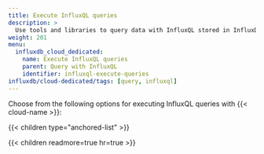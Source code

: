 ```yaml
---
title: Execute InfluxQL queries
description: >
  Use tools and libraries to query data with InfluxQL stored in InfluxDB Cloud Dedicated.
weight: 201
menu:
  influxdb_cloud_dedicated:
    name: Execute InfluxQL queries
    parent: Query with InfluxQL
    identifier: influxql-execute-queries
influxdb/cloud-dedicated/tags: [query, influxql]
---
```


Choose from the following options for executing InfluxQL queries with {{< cloud-name >}}:

{{< children type="anchored-list" >}}

{{< children readmore=true hr=true >}}
